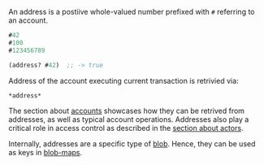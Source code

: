 An address is a postiive whole-valued number prefixed with `#` referring to an account.

```clojure
#42
#100
#123456789

(address? #42)  ;; -> true
```

Address of the account executing current transaction is retrivied via:

```clojure
*address*
```

The section about [accounts](/cvm/accounts) showcases how they can be retrived from addresses, as well as typical account
operations. Addresses also play a critical role in access control as described in the [section about actors](/cvm/actors).

Internally, addresses are a specific type of [blob](/cvm/data-types/blob). Hence, they can be used as keys in [blob-maps](/cvm/data-types/blob-map).
